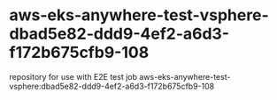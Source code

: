 # aws-eks-anywhere-test-vsphere-dbad5e82-ddd9-4ef2-a6d3-f172b675cfb9-108
repository for use with E2E test job aws-eks-anywhere-test-vsphere:dbad5e82-ddd9-4ef2-a6d3-f172b675cfb9-108
